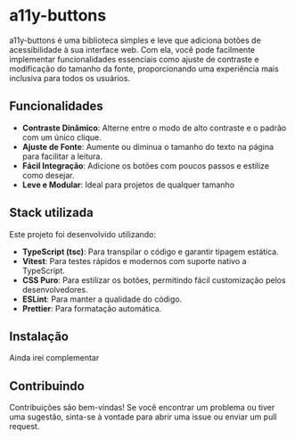 
# a11y-buttons

a11y-buttons é uma biblioteca simples e leve que adiciona botões de acessibilidade à sua interface web. Com ela, você pode facilmente implementar funcionalidades essenciais como ajuste de contraste e modificação do tamanho da fonte, proporcionando uma experiência mais inclusiva para todos os usuários.


## Funcionalidades

- **Contraste Dinâmico**: Alterne entre o modo de alto contraste e o padrão com um único clique.
- **Ajuste de Fonte**: Aumente ou diminua o tamanho do texto na página para facilitar a leitura.
- **Fácil Integração**: Adicione os botões com poucos passos e estilize como desejar.
- **Leve e Modular**: Ideal para projetos de qualquer tamanho

## Stack utilizada
Este projeto foi desenvolvido utilizando:

- **TypeScript (tsc)**: Para transpilar o código e garantir tipagem estática.
- **Vitest**: Para testes rápidos e modernos com suporte nativo a TypeScript.
- **CSS Puro**: Para estilizar os botões, permitindo fácil customização pelos desenvolvedores.
- **ESLint**: Para manter a qualidade do código.
- **Prettier**: Para formatação automática.


## Instalação

Ainda irei complementar

    
## Contribuindo

Contribuições são bem-vindas! Se você encontrar um problema ou tiver uma sugestão, sinta-se à vontade para abrir uma issue ou enviar um pull request.

